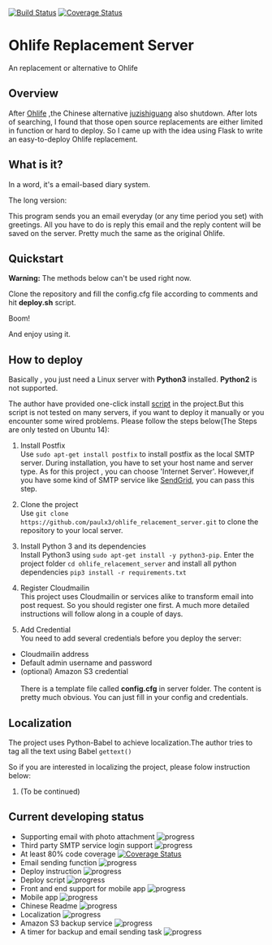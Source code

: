 [![Build Status](https://travis-ci.org/paulx3/ohlife_relacement_server.svg?branch=master)](https://travis-ci.org/paulx3/ohlife_relacement_server)
[![Coverage Status](https://coveralls.io/repos/github/paulx3/ohlife_relacement_server/badge.svg)](https://coveralls.io/github/paulx3/ohlife_relacement_server)
# Ohlife Replacement Server
An replacement or alternative to Ohlife
## Overview
After [Ohlife](http://ohlife.com/index.php) ,the Chinese alternative [juzishiguang](http://juzitime.com) also shutdown. 
After lots of searching, I found that those open source replacements are either limited in 
function or hard to deploy. So I came up with the idea using Flask to write an easy-to-deploy
Ohlife replacement.


## What is it?
In a word, it's a email-based diary system.

The long version:

This program sends you an email everyday (or any time period you set) with greetings.
All you have to do is reply this email and the reply content will be saved on the server.
Pretty much the same as the original Ohlife.


## Quickstart

**Warning:** The methods below can't be used right now.


Clone the repository and fill the config.cfg file according to comments and hit 
**deploy.sh** script.

Boom!


And enjoy using it.


## How to deploy
Basically , you just need a Linux server with **Python3** installed. **Python2** is
not supported.

The author have provided one-click install [script](https://github.com/paulx3/res/raw/master/ohlife_replacement_deploy_script.sh) in the project.But
this script is not tested on many servers, if you want to deploy it manually or you 
encounter some wired problems. Please follow the steps below(The Steps are only tested on Ubuntu 14):


1. Install Postfix 
<br>Use `sudo apt-get install postfix` to install postfix as the local SMTP server. During installation,
you have to set your host name and server type. As for this project , you can choose 'Internet Server'.
However,if you have some kind of SMTP service like [SendGrid](https://sendgrid.com), you can pass this step.


2. Clone the project
<br>Use `git clone https://github.com/paulx3/ohlife_relacement_server.git` to clone the
repository to your local server.


3. Install Python 3 and its dependencies
<br>Install Python3 using `sudo apt-get install -y python3-pip`.
Enter the project folder `cd ohlife_relacement_server` and install all python dependencies `pip3 install -r requirements.txt`


4. Register Cloudmailin
<br>This project uses Cloudmailin or services alike to transform email into 
post request. So you should register one first. A much more detailed 
instructions will follow along in a couple of days.


5. Add Credential
<br>You need to add several credentials before you deploy the server:
* Cloudmailin address
* Default admin username and password
* (optional) Amazon S3 credential
<br><br>There is a template file called **config.cfg** in server folder.
The content is pretty much obvious. You can just fill in your config and credentials.


## Localization
The project uses Python-Babel to achieve localization.The author
 tries to tag all the text using Babel `gettext()`
 
 
 So if you are interested in localizing the project, please folow instruction below:
 1. (To be continued)
## Current developing status
* Supporting email with photo attachment ![progress](http://progressed.io/bar/0?title=halt)
* Third party SMTP service login support ![progress](http://progressed.io/bar/80?title=halt)
* At least 80% code coverage [![Coverage Status](https://coveralls.io/repos/github/paulx3/ohlife_relacement_server/badge.svg)](https://coveralls.io/github/paulx3/ohlife_relacement_server)
* Email sending function ![progress](http://progressed.io/bar/80?title=ongoing)
* Deploy instruction ![progress](http://progressed.io/bar/65?title=ongoing)
* Deploy script ![progress](http://progressed.io/bar/40?title=ongoing)
* Front and end support for mobile app ![progress](http://progressed.io/bar/60?title=ongoing)
* Mobile app ![progress](http://progressed.io/bar/40?title=ongoing)
* Chinese Readme ![progress](http://progressed.io/bar/0?title=halt)
* Localization ![progress](http://progressed.io/bar/100?title=done)
* Amazon S3 backup service ![progress](http://progressed.io/bar/90?title=halt)
* A timer for backup and email sending task ![progress](http://progressed.io/bar/20?title=halt)


